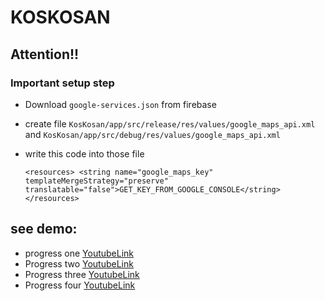 # KOSKOSAN

## Attention!!
### Important setup step

* Download ```google-services.json``` from firebase

* create file ```KosKosan/app/src/release/res/values/google_maps_api.xml``` and ```KosKosan/app/src/debug/res/values/google_maps_api.xml```

* write this code into those file 

    ```<resources> <string name="google_maps_key" templateMergeStrategy="preserve" translatable="false">GET_KEY_FROM_GOOGLE_CONSOLE</string> </resources>```

## see demo:

* progress one [YoutubeLink](https://youtu.be/kQav4L1PtpI)
* Progress two [YoutubeLink](https://www.youtube.com/watch?v=Gx2s2B3gDE4)
* Progress three [YoutubeLink](https://www.youtube.com/watch?v=Pt-j02MUTnk)
* Progress four [YoutubeLink](https://youtu.be/_XolURy0eyA)